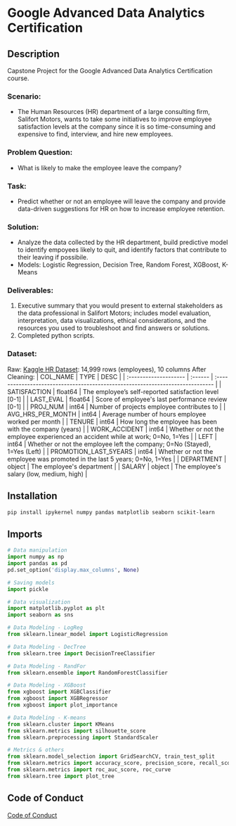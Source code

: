 # Google Advanced Data Analytics Certification

## Description

Capstone Project for the Google Advanced Data Analytics Certification course.

### Scenario:

* The Human Resources (HR) department of a large consulting firm, Salifort Motors, wants to take some initiatives to improve employee satisfaction levels at the company since it is so time-consuming and expensive to find, interview, and hire new employees.

### Problem Question:

* What is likely to make the employee leave the company?

### Task:

* Predict whether or not an employee will leave the company and provide data-driven suggestions for HR on how to increase employee retention.

### Solution:

* Analyze the data collected by the HR department, build predictive model to identify empoyees likely to quit, and identify factors that contribute to their leaving if possibile.
* Models: Logistic Regression, Decision Tree, Random Forest, XGBoost, K-Means

### Deliverables:

1. Executive summary that you would present to external stakeholders as the data professional in Salifort Motors; includes model evaluation, interpretation, data visualizations, ethical considerations, and the resources you used to troubleshoot and find answers or solutions.
2. Completed python scripts.

### Dataset:

Raw: [Kaggle HR Dataset](https://www.kaggle.com/datasets/mfaisalqureshi/hr-analytics-and-job-prediction): 14,999 rows (employees), 10 columns
After Cleaning:
| COL_NAME              | TYPE    | DESC                                                                           |
| :-------------------- | :------ | :----------------------------------------------------------------------------- |
| SATISFACTION          | float64 | The employee’s self-reported satisfaction level [0-1]                         |
| LAST_EVAL             | float64 | Score of employee's last performance review [0-1]                              |
| PROJ_NUM              | int64   | Number of projects employee contributes to                                     |
| AVG_HRS_PER_MONTH     | int64   | Average number of hours employee worked per month                              |
| TENURE                | int64   | How long the employee has been with the company (years)                        |
| WORK_ACCIDENT         | int64   | Whether or not the employee experienced an accident while at work; 0=No, 1=Yes |
| LEFT                  | int64   | Whether or not the employee left the company; 0=No (Stayed), 1=Yes (Left)      |
| PROMOTION_LAST_5YEARS | int64   | Whether or not the employee was promoted in the last 5 years; 0=No, 1=Yes     |
| DEPARTMENT            | object  | The employee's department                                                      |
| SALARY                | object  | The employee's salary (low, medium, high)                                     |

## Installation

```bash
pip install ipykernel numpy pandas matplotlib seaborn scikit-learn
```

## Imports

```python
# Data manipulation
import numpy as np
import pandas as pd
pd.set_option('display.max_columns', None)

# Saving models
import pickle

# Data visualization
import matplotlib.pyplot as plt
import seaborn as sns

# Data Modeling - LogReg
from sklearn.linear_model import LogisticRegression

# Data Modeling - DecTree
from sklearn.tree import DecisionTreeClassifier

# Data Modeling - RandFor
from sklearn.ensemble import RandomForestClassifier

# Data Modeling - XGBoost
from xgboost import XGBClassifier
from xgboost import XGBRegressor
from xgboost import plot_importance

# Data Modeling - K-means
from sklearn.cluster import KMeans
from sklearn.metrics import silhouette_score
from sklearn.preprocessing import StandardScaler

# Metrics & others
from sklearn.model_selection import GridSearchCV, train_test_split
from sklearn.metrics import accuracy_score, precision_score, recall_score,f1_score, confusion_matrix, ConfusionMatrixDisplay, classification_report
from sklearn.metrics import roc_auc_score, roc_curve
from sklearn.tree import plot_tree
```

## Code of Conduct

[Code of Conduct](https://www.python.org/psf/conduct/)
